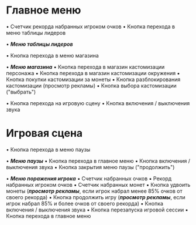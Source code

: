 # Главное меню

• Счетчик рекорда набранных игроком очков 
• Кнопка перехода в меню таблицы лидеров

• ***Меню таблицы лидеров***

• Кнопка перехода в меню магазина

• ***Меню магазина***
    ▪︎ Кнопка перехода в магазин кастомизации персонажа
    ▪︎ Кнопка перехода в магазин кастомизации окружения
    ▪︎ Кнопка покупки кастомизации за монеты
    ▪︎ Кнопка разблокирования кастомизации (просмотр рекламы)
    ▪︎ Кнопка выбора кастомизации ("выбрать")

• Кнопка перехода на игровую сцену
• Кнопка включения / выключения звука

# Игровая сцена

• Кнопка перехода в меню паузы

• ***Меню паузы***
    ▪︎ Кнопка перехода в главное меню
    ▪︎ Кнопка включения / выключения звука
    ▪︎ Кнопка закрытия меню паузы ("продолжить")

• ***Меню поражения игрока***
    ▪︎ Счетчик набранных очков
    ▪︎ Рекорд набранных игроком очков 
    ▪︎ Счетчик набранных монет
    ▪︎ Кнопка удвоить монеты (***просмотр рекламы***, если игрок набрал менее 85% очков от своего рекорда)
    ▪︎ Кнопка продолжить игру (***просмотр рекламы***,
    если игрок набрал 85% и более очков от своего рекорда)
    ▪︎ Кнопка включения / выключения звука
    ▪︎ Кнопка перезапуска игровой сессии
    ▪︎ Кнопка перехода в главное меню